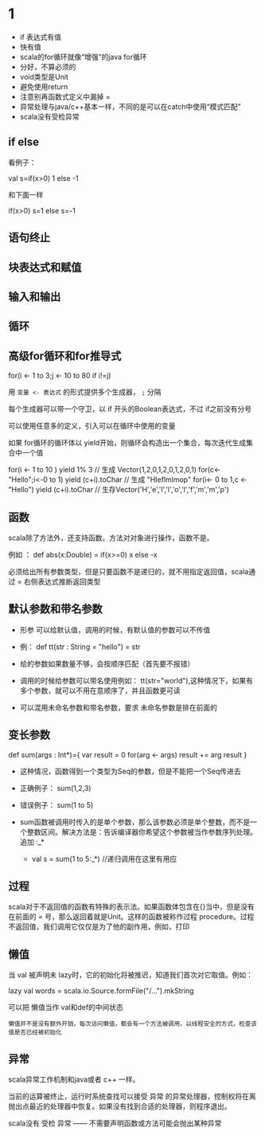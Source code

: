 # 1

- if 表达式有值
- 快有值
- scala的for循环就像“增强”的java for循环
- 分好，不算必须的
- void类型是Unit
- 避免使用return
- 注意别再函数式定义中漏掉 =
- 异常处理与java/c++基本一样，不同的是可以在catch中使用“模式匹配”
- scala没有受检异常

## if else

看例子：

val s=if(x>0) 1 else -1

和下面一样

if(x>0) s=1 else s=-1

## 语句终止

## 块表达式和赋值

## 输入和输出

## 循环

## 高级for循环和for推导式

for(i <- 1 to 3;j <- 10 to 80 if i!=j)

用 `变量 <- 表达式` 的形式提供多个生成器， `;` 分隔

每个生成器可以带一个守卫，以 if 开头的Boolean表达式，不过 if之前没有分号

可以使用任意多的定义，引入可以在循环中使用的变量

如果 for循环的循环体以 yield开始，则循环会构造出一个集合，每次迭代生成集合中一个值

for(i <- 1 to 10 ) yield 1% 3
// 生成 Vector(1,2,0,1,2,0,1,2,0,1)
for(c<-"Hello";i<-0 to 1) yield (c+i).toChar
// 生成 "HIeflmlmop"
for(i<- 0 to 1,c <- "Hello") yield (c+i).toChar
// 生存Vector('H','e','l','l','o','l','f','m','m','p')

## 函数

scala除了方法外，还支持函数。方法对对象进行操作，函数不是。

例如 ： def abs(x:Double) = if(x>=0) x else -x

必须给出所有参数类型，但是只要函数不是递归的，就不用指定返回值，scala通过 = 右侧表达式推断返回类型

## 默认参数和带名参数

- 形参 可以给默认值，调用的时候，有默认值的参数可以不传值

- 例： def tt(str : String = "hello") = str

- 给的参数如果数量不够，会按顺序匹配（首先要不报错）

- 调用的时候给参数可以带名使用例如： tt(str="world"),这种情况下，如果有多个参数，就可以不用在意顺序了，并且函数更可读

- 可以混用未命名参数和带名参数，要求 未命名参数是排在前面的

## 变长参数

def sum(args : Int*)={
    var result = 0
    for(arg <- args) result += arg
    result
}

- 这种情况，函数得到一个类型为Seq的参数，但是不能把一个Seq传进去

- 正确例子： sum(1,2,3)
- 错误例子： sum(1 to 5)

- sum函数被调用时传入的是单个参数，那么该参数必须是单个整数，而不是一个整数区间。解决方法是：告诉编译器你希望这个参数被当作参数序列处理。追加  :_*
  - val s = sum(1 to 5:_*) //递归调用在这里有用应

## 过程

scala对于不返回值的函数有特殊的表示法。如果函数体包含在{}当中，但是没有在前面的 = 号，那么返回着就是Unit。这样的函数被称作过程 procedure。过程不返回值，我们调用它仅仅是为了他的副作用，例如，打印

## 懒值

当 val 被声明未 lazy时，它的初始化将被推迟，知道我们首次对它取值。例如：

lazy val words = scala.io.Source.formFile("/...").mkString

可以把 懒值当作 val和def的中间状态

```note
懒值并不是没有额外开销，每次访问懒值，都会有一个方法被调用，以线程安全的方式，检查该值是否已经被初始化
```

## 异常

scala异常工作机制和java或者 c++ 一样。

当前的运算被终止，运行时系统查找可以接受 异常 的异常处理器，控制权将在离抛出点最近的处理器中恢复。如果没有找到合适的处理器，则程序退出。

scala没有 受检 异常 —— 不需要声明函数或方法可能会抛出某种异常